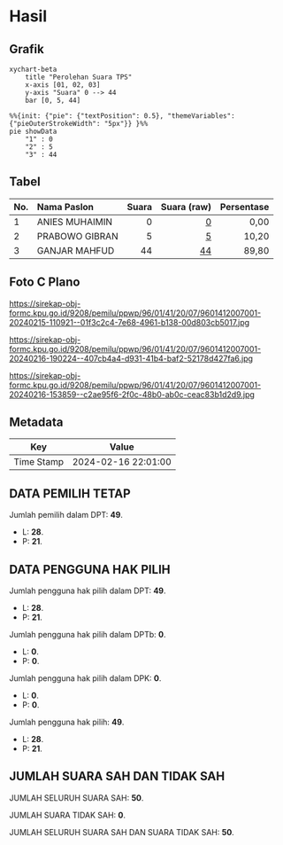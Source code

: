 # Hasil

## Grafik

```mermaid
xychart-beta
    title "Perolehan Suara TPS"
    x-axis [01, 02, 03]
    y-axis "Suara" 0 --> 44
    bar [0, 5, 44]
```

```mermaid
%%{init: {"pie": {"textPosition": 0.5}, "themeVariables": {"pieOuterStrokeWidth": "5px"}} }%%
pie showData
    "1" : 0
    "2" : 5
    "3" : 44
```

## Tabel

| No. | Nama Paslon    | Suara | Suara (raw) | Persentase |
|:--- |:-------------- | -----:| -----------:| ----------:|
| 1   | ANIES MUHAIMIN | 0     | [0][p-1]    | 0,00       |
| 2   | PRABOWO GIBRAN | 5     | [5][p-2]    | 10,20      |
| 3   | GANJAR MAHFUD  | 44    | [44][p-3]   | 89,80      |


[p-1]: https://github.com/gigit-pemilu/pemilu-2024-96-papua-barat-daya/blob/main/pilpres/hitung-suara/sub/96-papua-barat-daya/sub/01-sorong/sub/41-klaso/sub/2007-klalik/sub/001-tps/sub/paslon-1.txt
[p-2]: https://github.com/gigit-pemilu/pemilu-2024-96-papua-barat-daya/blob/main/pilpres/hitung-suara/sub/96-papua-barat-daya/sub/01-sorong/sub/41-klaso/sub/2007-klalik/sub/001-tps/sub/paslon-2.txt
[p-3]: https://github.com/gigit-pemilu/pemilu-2024-96-papua-barat-daya/blob/main/pilpres/hitung-suara/sub/96-papua-barat-daya/sub/01-sorong/sub/41-klaso/sub/2007-klalik/sub/001-tps/sub/paslon-3.txt

## Foto C Plano

https://sirekap-obj-formc.kpu.go.id/9208/pemilu/ppwp/96/01/41/20/07/9601412007001-20240215-110921--01f3c2c4-7e68-4961-b138-00d803cb5017.jpg

https://sirekap-obj-formc.kpu.go.id/9208/pemilu/ppwp/96/01/41/20/07/9601412007001-20240216-190224--407cb4a4-d931-41b4-baf2-52178d427fa6.jpg

https://sirekap-obj-formc.kpu.go.id/9208/pemilu/ppwp/96/01/41/20/07/9601412007001-20240216-153859--c2ae95f6-2f0c-48b0-ab0c-ceac83b1d2d9.jpg


## Metadata

| Key        | Value               |
| ---------- | ------------------- |
| Time Stamp | 2024-02-16 22:01:00 |


## DATA PEMILIH TETAP

Jumlah pemilih dalam DPT: **49**.
 * L: **28**.
 * P: **21**.

## DATA PENGGUNA HAK PILIH

Jumlah pengguna hak pilih dalam DPT: **49**.
 * L: **28**.
 * P: **21**.

Jumlah pengguna hak pilih dalam DPTb: **0**.
 * L: **0**.
 * P: **0**.

Jumlah pengguna hak pilih dalam DPK: **0**.
 * L: **0**.
 * P: **0**.

Jumlah pengguna hak pilih: **49**.
 * L: **28**.
 * P: **21**.

## JUMLAH SUARA SAH DAN TIDAK SAH

JUMLAH SELURUH SUARA SAH: **50**.

JUMLAH SUARA TIDAK SAH: **0**.

JUMLAH SELURUH SUARA SAH DAN SUARA TIDAK SAH: **50**.


